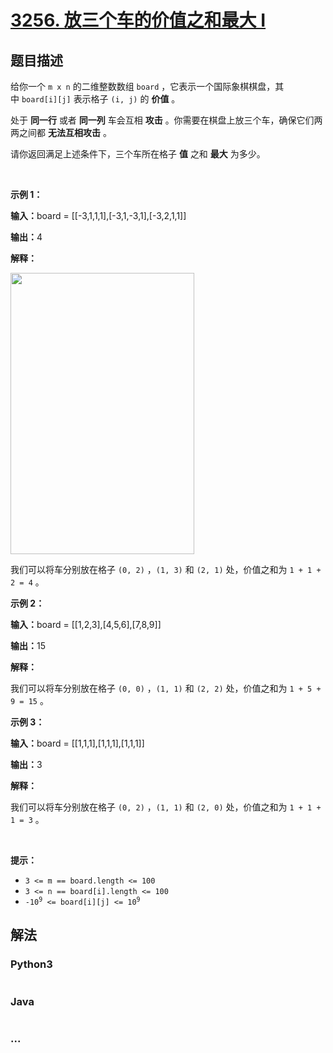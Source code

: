 # [3256. 放三个车的价值之和最大 I](https://leetcode.cn/problems/maximum-value-sum-by-placing-three-rooks-i)

## 题目描述

<!-- 这里写题目描述 -->

<p>给你一个&nbsp;<code>m x n</code>&nbsp;的二维整数数组&nbsp;<code>board</code>&nbsp;，它表示一个国际象棋棋盘，其中&nbsp;<code>board[i][j]</code>&nbsp;表示格子 <code>(i, j)</code>&nbsp;的 <strong>价值</strong>&nbsp;。</p>

<p>处于 <strong>同一行</strong>&nbsp;或者 <strong>同一列</strong>&nbsp;车会互相 <strong>攻击</strong>&nbsp;。你需要在棋盘上放三个车，确保它们两两之间都&nbsp;<b>无法互相攻击</b>&nbsp;。</p>

<p>请你返回满足上述条件下，三个车所在格子 <strong>值</strong>&nbsp;之和 <strong>最大</strong>&nbsp;为多少。</p>

<p>&nbsp;</p>

<p><strong class="example">示例 1：</strong></p>

<div class="example-block">
<p><span class="example-io"><b>输入：</b>board = </span>[[-3,1,1,1],[-3,1,-3,1],[-3,2,1,1]]</p>

<p><b>输出：</b>4</p>

<p><strong>解释：</strong></p>

<p><img alt="" src="https://assets.leetcode.com/uploads/2024/08/08/rooks2.png" style="width: 294px; height: 450px;" /></p>

<p>我们可以将车分别放在格子&nbsp;<code>(0, 2)</code>&nbsp;，<code>(1, 3)</code>&nbsp;和&nbsp;<code>(2, 1)</code>&nbsp;处，价值之和为&nbsp;<code>1 + 1 + 2 = 4</code>&nbsp;。</p>
</div>

<p><strong class="example">示例 2：</strong></p>

<div class="example-block">
<p><span class="example-io"><b>输入：</b>board = [[1,2,3],[4,5,6],[7,8,9]]</span></p>

<p><span class="example-io"><b>输出：</b>15</span></p>

<p><strong>解释：</strong></p>

<p>我们可以将车分别放在格子&nbsp;<code>(0, 0)</code>&nbsp;，<code>(1, 1)</code>&nbsp;和&nbsp;<code>(2, 2)</code>&nbsp;处，价值之和为&nbsp;<code>1 + 5 + 9 = 15</code>&nbsp;。</p>
</div>

<p><strong class="example">示例 3：</strong></p>

<div class="example-block">
<p><span class="example-io"><b>输入：</b>board = [[1,1,1],[1,1,1],[1,1,1]]</span></p>

<p><span class="example-io"><b>输出：</b>3</span></p>

<p><strong>解释：</strong></p>

<p>我们可以将车分别放在格子&nbsp;<code>(0, 2)</code>&nbsp;，<code>(1, 1)</code>&nbsp;和&nbsp;<code>(2, 0)</code>&nbsp;处，价值之和为&nbsp;<code>1 + 1 + 1 = 3</code>&nbsp;。</p>
</div>

<p>&nbsp;</p>

<p><strong>提示：</strong></p>

<ul>
	<li><code>3 &lt;= m == board.length &lt;= 100</code></li>
	<li><code>3 &lt;= n == board[i].length &lt;= 100</code></li>
	<li><code>-10<sup>9</sup> &lt;= board[i][j] &lt;= 10<sup>9</sup></code></li>
</ul>


## 解法

<!-- 这里可写通用的实现逻辑 -->

<!-- tabs:start -->

### **Python3**

<!-- 这里可写当前语言的特殊实现逻辑 -->

```python

```

### **Java**

<!-- 这里可写当前语言的特殊实现逻辑 -->

```java

```

### **...**

```

```

<!-- tabs:end -->
